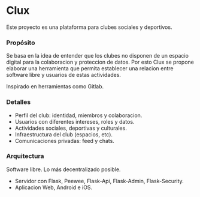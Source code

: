 # Clux

Este proyecto es una plataforma para clubes sociales y deportivos.

### Propósito

Se basa en la idea de entender que los clubes no disponen de un espacio digital para la colaboracion y proteccion de datos. Por esto Clux se propone elaborar una herramienta que permita establecer una relacion entre software libre y usuarios de estas actividades.

Inspirado en herramientas como Gitlab.

### Detalles

- Perfil del club: identidad, miembros y colaboracion.
- Usuarios con diferentes intereses, roles y datos.
- Actividades sociales, deportivas y culturales.
- Infraestructura del club (espacios, etc).
- Comunicaciones privadas: feed y chats.

### Arquitectura

Software libre. Lo más decentralizado posible.

- Servidor con Flask, Peewee, Flask-Api, Flask-Admin, Flask-Security.
- Aplicacion Web, Android e iOS.

